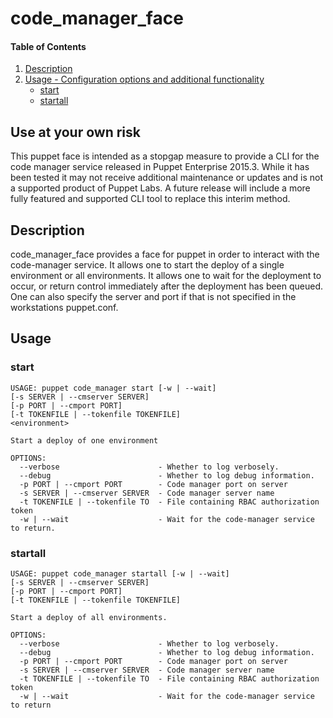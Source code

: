 # code_manager_face

#### Table of Contents

1. [Description](#description)
1. [Usage - Configuration options and additional functionality](#usage)
   * [start](#start)
   * [startall](#startall)

## Use at your own risk
This puppet face is intended as a stopgap measure to provide a CLI for the code manager service released in Puppet Enterprise 2015.3. While it has been tested it may not receive additional maintenance or updates and is not a supported product of Puppet Labs. A future release will include a more fully featured and supported CLI tool to replace this interim method.

## Description

code_manager_face provides a face for puppet in order to interact with the
code-manager service. It allows one to start the deploy of a single environment
or all environments. It allows one to wait for the deployment to occur, or
return control immediately after the deployment has been queued. One can also
specify the server and port if that is not specified in the workstations
puppet.conf.

## Usage

### start

```
USAGE: puppet code_manager start [-w | --wait]
[-s SERVER | --cmserver SERVER]
[-p PORT | --cmport PORT]
[-t TOKENFILE | --tokenfile TOKENFILE]
<environment>

Start a deploy of one environment

OPTIONS:
  --verbose                      - Whether to log verbosely.
  --debug                        - Whether to log debug information.
  -p PORT | --cmport PORT        - Code manager port on server
  -s SERVER | --cmserver SERVER  - Code manager server name
  -t TOKENFILE | --tokenfile TO  - File containing RBAC authorization token
  -w | --wait                    - Wait for the code-manager service to return.
```

### startall

```
USAGE: puppet code_manager startall [-w | --wait]
[-s SERVER | --cmserver SERVER]
[-p PORT | --cmport PORT]
[-t TOKENFILE | --tokenfile TOKENFILE]

Start a deploy of all environments.

OPTIONS:
  --verbose                      - Whether to log verbosely.
  --debug                        - Whether to log debug information.
  -p PORT | --cmport PORT        - Code manager port on server
  -s SERVER | --cmserver SERVER  - Code manager server name
  -t TOKENFILE | --tokenfile TO  - File containing RBAC authorization token
  -w | --wait                    - Wait for the code-manager service to return
```
